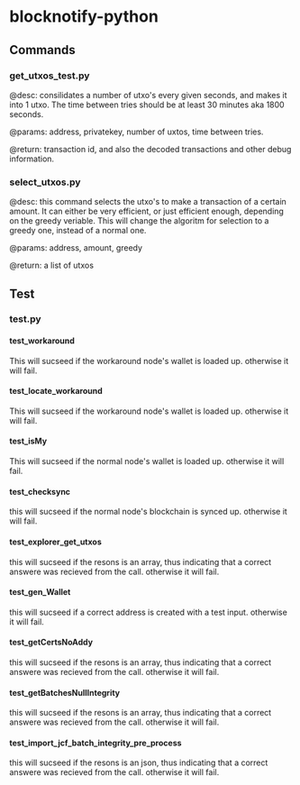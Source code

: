 # blocknotify-python

## Commands

### get_utxos_test.py
@desc: consilidates a number of utxo's every given seconds, and makes it into 1 utxo.
The time between tries should be at least 30 minutes aka 1800 seconds.

@params: address, privatekey, number of uxtos, time between tries.

@return: transaction id, and also the decoded transactions and other debug information.

### select_utxos.py
@desc: this command selects the utxo's to make a transaction of a certain amount. It can either be very efficient, or just efficient enough, depending on the greedy veriable. This will change the algoritm for selection to a greedy one, instead of a normal one.

@params: address, amount, greedy

@return: a list of utxos


## Test

### test.py
#### test_workaround
This will sucseed if the workaround node's wallet is loaded up. otherwise it will fail.

#### test_locate_workaround
This will sucseed if the workaround node's wallet is loaded up. otherwise it will fail.

#### test_isMy
This will sucseed if the normal node's wallet is loaded up. otherwise it will fail.

#### test_checksync
this will sucseed if the normal node's blockchain is synced up. otherwise it will fail.

#### test_explorer_get_utxos
this will sucseed if the resons is an array, thus indicating that a correct answere was recieved from the call. otherwise it will fail.

#### test_gen_Wallet
this will sucseed if a correct address is created with a test input. otherwise it will fail.

#### test_getCertsNoAddy
this will sucseed if the resons is an array, thus indicating that a correct answere was recieved from the call. otherwise it will fail.

#### test_getBatchesNullIntegrity
this will sucseed if the resons is an array, thus indicating that a correct answere was recieved from the call. otherwise it will fail.

#### test_import_jcf_batch_integrity_pre_process
this will sucseed if the resons is an json, thus indicating that a correct answere was recieved from the call. otherwise it will fail.

